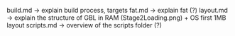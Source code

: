 build.md -> explain build process, targets
fat.md -> explain fat (?)
layout.md -> explain the structure of GBL in RAM (Stage2Loading.png) + OS first 1MB layout
scripts.md -> overview of the scripts folder (?)

